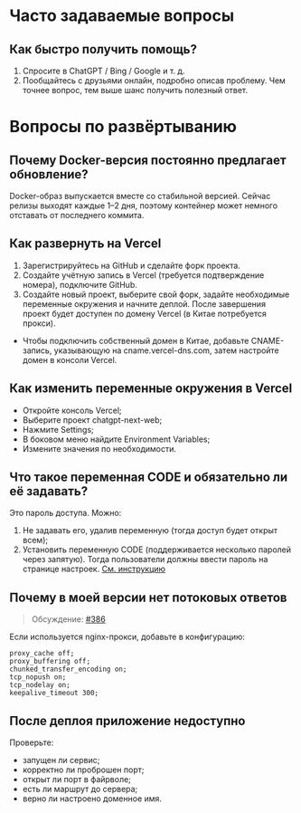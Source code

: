 # Часто задаваемые вопросы

## Как быстро получить помощь?

1. Спросите в ChatGPT / Bing / Google и т. д.
2. Пообщайтесь с друзьями онлайн, подробно описав проблему. Чем точнее вопрос, тем выше шанс получить полезный ответ.

# Вопросы по развёртыванию

## Почему Docker-версия постоянно предлагает обновление?

Docker-образ выпускается вместе со стабильной версией. Сейчас релизы выходят каждые 1–2 дня, поэтому контейнер может немного отставать от последнего коммита.

## Как развернуть на Vercel

1. Зарегистрируйтесь на GitHub и сделайте форк проекта.
2. Создайте учётную запись в Vercel (требуется подтверждение номера), подключите GitHub.
3. Создайте новый проект, выберите свой форк, задайте необходимые переменные окружения и начните деплой. После завершения проект будет доступен по домену Vercel (в Китае потребуется прокси).
- Чтобы подключить собственный домен в Китае, добавьте CNAME-запись, указывающую на cname.vercel-dns.com, затем настройте домен в консоли Vercel.

## Как изменить переменные окружения в Vercel

- Откройте консоль Vercel;
- Выберите проект chatgpt-next-web;
- Нажмите Settings;
- В боковом меню найдите Environment Variables;
- Измените значения по необходимости.

## Что такое переменная CODE и обязательно ли её задавать?

Это пароль доступа. Можно:
1. Не задавать его, удалив переменную (тогда доступ будет открыт всем);
2. Установить переменную CODE (поддерживается несколько паролей через запятую). Тогда пользователи должны ввести пароль на странице настроек. [См. инструкцию](https://github.com/Yidadaa/ChatGPT-Next-Web#access-password)

## Почему в моей версии нет потоковых ответов

> Обсуждение: [#386](https://github.com/Yidadaa/ChatGPT-Next-Web/issues/386)

Если используется nginx-прокси, добавьте в конфигурацию:
``` 
proxy_cache off;
proxy_buffering off;
chunked_transfer_encoding on;
tcp_nopush on;
tcp_nodelay on;
keepalive_timeout 300;
```

## После деплоя приложение недоступно

Проверьте:
- запущен ли сервис;
- корректно ли проброшен порт;
- открыт ли порт в файрволе;
- есть ли маршрут до сервера;
- верно ли настроено доменное имя.

